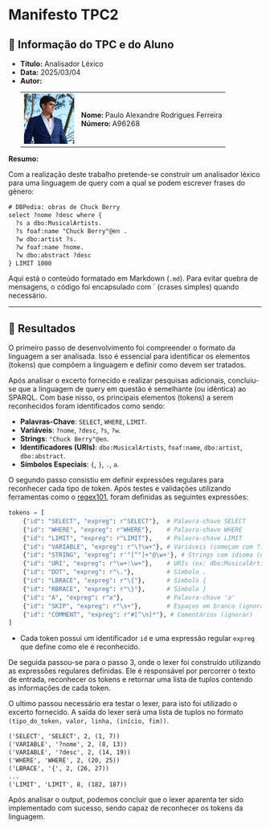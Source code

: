 # Manifesto TPC2

## 📌 Informação do TPC e do Aluno  

- **Título:** Analisador Léxico
- **Data:** 2025/03/04
- **Autor:**  
    <table>
    <tr>
        <td><img src="../Images/Profile.jpg" width="100"></td>
        <td>
        <strong>Nome:</strong> Paulo Alexandre Rodrigues Ferreira<br>
        <strong>Número:</strong> A96268
        </td>
    </tr>
    </table>

**Resumo:** 

Com a realização deste trabalho pretende-se construir um analisador léxico para uma linguagem de query com a qual se podem escrever frases do género:

```sparql
# DBPedia: obras de Chuck Berry  
select ?nome ?desc where {  
  ?s a dbo:MusicalArtists.  
  ?s foaf:name "Chuck Berry"@en .  
  ?w dbo:artist ?s.  
  ?w foaf:name ?nome.  
  ?w dbo:abstract ?desc  
} LIMIT 1000
```
Aqui está o conteúdo formatado em Markdown (`.md`). Para evitar quebra de mensagens, o código foi encapsulado com ` (crases simples) quando necessário.

---

## 📂 Resultados

O primeiro passo de desenvolvimento foi compreender o formato da linguagem a ser analisada. Isso é essencial para identificar os elementos (tokens) que compõem a linguagem e definir como devem ser tratados.

Após analisar o excerto fornecido e realizar pesquisas adicionais, concluiu-se que a linguagem de query em questão é semelhante (ou idêntica) ao SPARQL. Com base nisso, os principais elementos (tokens) a serem reconhecidos foram identificados como sendo:

- **Palavras-Chave**: `SELECT`, `WHERE`, `LIMIT`.
- **Variáveis**: `?nome`, `?desc`, `?s`, `?w`.
- **Strings**: `"Chuck Berry"@en`.
- **Identificadores (URIs)**: `dbo:MusicalArtists`, `foaf:name`, `dbo:artist`, `dbo:abstract`.
- **Símbolos Especiais**: `{`, `}`, `.`, `a`.

O segundo passo consistiu em definir expressões regulares para reconhecer cada tipo de token. Após testes e validações utilizando ferramentas como o [regex101](https://regex101.com/), foram definidas as seguintes expressões:

```python
tokens = [
    {"id": "SELECT", "expreg": r"SELECT"},  # Palavra-chave SELECT
    {"id": "WHERE", "expreg": r"WHERE"},    # Palavra-chave WHERE
    {"id": "LIMIT", "expreg": r"LIMIT"},    # Palavra-chave LIMIT
    {"id": "VARIABLE", "expreg": r"\?\w+"}, # Variáveis (começam com ?)
    {"id": "STRING", "expreg": r'"[^"]+"@\w+'}, # Strings com idioma (ex: "Chuck Berry"@en)
    {"id": "URI", "expreg": r"\w+:\w+"},    # URIs (ex: dbo:MusicalArtists)
    {"id": "DOT", "expreg": r"\."},         # Símbolo .
    {"id": "LBRACE", "expreg": r"\{"},      # Símbolo {
    {"id": "RBRACE", "expreg": r"\}"},      # Símbolo }
    {"id": "A", "expreg": r"a"},            # Palavra-chave 'a'
    {"id": "SKIP", "expreg": r"\s+"},       # Espaços em branco (ignorar)
    {"id": "COMMENT", "expreg": r"#[^\n]*"}, # Comentários (ignorar)
]
```

- Cada token possui um identificador `id` e uma expressão regular `expreg` que define como ele é reconhecido.

De seguida passou-se para o passo 3, onde o lexer foi construído utilizando as expressões regulares definidas. Ele é responsável por percorrer o texto de entrada, reconhecer os tokens e retornar uma lista de tuplos contendo as informações de cada token.

O ultimo passou necessário era testar o lexer, para isto foi utilizado o excerto fornecido.
A saída do lexer será uma lista de tuplos no formato `(tipo_do_token, valor, linha, (início, fim))`.

```
('SELECT', 'SELECT', 2, (1, 7))
('VARIABLE', '?nome', 2, (8, 13))
('VARIABLE', '?desc', 2, (14, 19))
('WHERE', 'WHERE', 2, (20, 25))
('LBRACE', '{', 2, (26, 27))
...
('LIMIT', 'LIMIT', 8, (182, 187))
```

Após analisar o output, podemos concluir que o lexer aparenta ter sido implementado com sucesso, sendo capaz de reconhecer os tokens da linguagem.